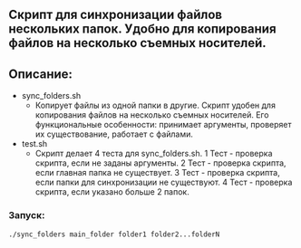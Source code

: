 ## Скрипт для синхронизации файлов нескольких папок. Удобно для копирования файлов на несколько съемных носителей.
## Описание:
* sync_folders.sh
  * Копирует файлы из одной папки в другие. Скрипт удобен для копирования файлов на несколько съемных носителей. Его функциональные особенности: принимает аргументы, проверяет их существование, работает с файлами.
* test.sh
  * Скрипт делает 4 теста для sync_folders.sh. 1 Тест - проверка скрипта, если не заданы аргументы. 2 Тест - проверка скрипта, если главная папка не существует. 3 Тест - проверка скрипта, если папки для синхронизации не существуют. 4 Тест - проверка скрипта, если указано больше 2 папок.
### Запуск:
```bash
./sync_folders main_folder folder1 folder2...folderN
```

